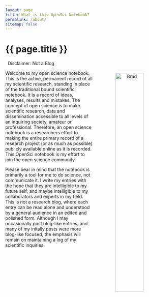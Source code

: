 ```yaml
---
layout: page
title: What is this OpenSci Notebook?
permalink: /about/
sitemap: false
---
```


<h1 class="post-title">{{ page.title }}</h1>

<i class="fa fa-exclamation-triangle" aria-hidden="true"></i> &nbsp; Disclaimer: Not a Blog

<center>
<img src="http://britishlibrary.typepad.co.uk/.a/6a00d8341c464853ef01bb08acc6b1970d-580wi" alt="Brad" align="right" style="width: 42%; height: 42%; margin:8px">
</center>

Welcome to my open science notebook. This is the active, permanent record of all my scientific research, standing in place of the traditional bound scientific notebook. It is a record of ideas, analyses, results and mistakes. The concept of open science is to make scientific research, data and dissemination accessible to all levels of an inquiring society, amateur or professional. Therefore, an open science notebook is a researchers effort to making the entire primary record of a research project (or as much as possible) publicly available online as it is recorded. This OpenSci notebook is my effort to join the open science community.

Please bear in mind that the notebook is primarily a tool for me to do science, not communicate it. I write my entries with the hope that they are intelligible to my future self; and maybe intelligible to my collaborators and experts in my field. This is not a research blog, where each entry can be read alone and understood by a general audience in an edited and polished form. Although I may occasionally post blog-like entries, and many of my initally posts were more blog-like focused, the emphasis will remain on maintaining a log of my scientific inquiries.

